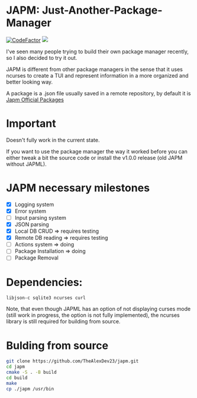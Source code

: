 # JAPM: Just-Another-Package-Manager 
[![CodeFactor](https://www.codefactor.io/repository/github/thealexdev23/japm/badge)](https://www.codefactor.io/repository/github/thealexdev23/japm) 
![](https://tokei.rs/b1/github/thealexdev23/japm)

I've seen many people trying to build their own package manager recently, so I also decided to try it out.

JAPM is different from other package managers in the sense that it uses ncurses to create a TUI and represent information in a more organized and better looking way.

A package is a .json file usually saved in a remote repository, by default it is [Japm Official Packages](https://github.com/TheAlexDev23/japm-official-packages)

# Important
Doesn't fully work in the current state.

If you want to use the package manager the way it worked before you can either tweak a bit the source code or install the v1.0.0 release (old JAPM without JAPML).

# JAPM necessary milestones
- [x] Logging system
- [x] Error system
- [ ] Input parsing system
- [x] JSON parsing
- [x] Local DB CRUD => requires testing
- [x] Remote DB reading => requires testing
- [ ] Actions system => doing
- [ ] Package Installation => doing 
- [ ] Package Removal

# Dependencies:

```
libjson-c sqlite3 ncurses curl
```

Note, that even though JAPML has an option of not displaying curses mode (still work in progress, the option is not fully implemented), the ncurses library is still required for building from source.

# Bulding from source

```bash
git clone https://github.com/TheAlexDev23/japm.git
cd japm
cmake -S . -B build
cd build
make
cp ./japm /usr/bin
```
